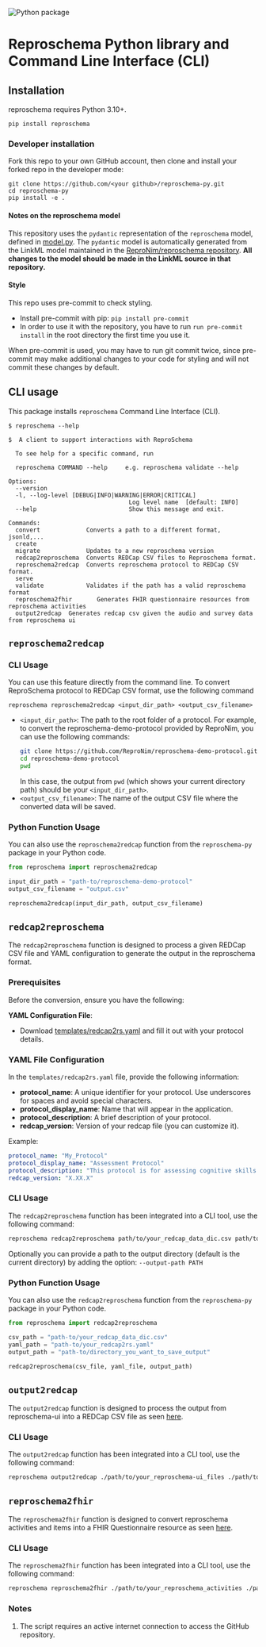 ![Python package](https://github.com/ReproNim/reproschema-py/actions/workflows/package.yml/badge.svg)

# Reproschema Python library and Command Line Interface (CLI)

## Installation

reproschema requires Python 3.10+.

```
pip install reproschema
```

### Developer installation

Fork this repo to your own GitHub account, then clone and install your forked repo in the developer mode:

```
git clone https://github.com/<your github>/reproschema-py.git
cd reproschema-py
pip install -e .
```
#### Notes on the reproschema model
This repository uses the `pydantic` representation of the `reproschema` model, defined in [model.py](https://github.com/ReproNim/reproschema-py/blob/main/reproschema/models/model.py).
The `pydantic` model is automatically generated from the LinkML model maintained in the [ReproNim/reproschema repository](https://github.com/ReproNim/reproschema).
**All changes to the model should be made in the LinkML source in that repository.**

#### Style
This repo uses pre-commit to check styling.
- Install pre-commit with pip: `pip install pre-commit`
- In order to use it with the repository, you have to run `run pre-commit install` in the root directory the first time you use it.

When pre-commit is used, you may have to run git commit twice,
since pre-commit may make additional changes to your code for styling and will
not commit these changes by default.


## CLI usage

This package installs `reproschema` Command Line Interface (CLI).

```
$ reproschema --help

$  A client to support interactions with ReproSchema

  To see help for a specific command, run

  reproschema COMMAND --help     e.g. reproschema validate --help

Options:
  --version
  -l, --log-level [DEBUG|INFO|WARNING|ERROR|CRITICAL]
                                  Log level name  [default: INFO]
  --help                          Show this message and exit.

Commands:
  convert             Converts a path to a different format, jsonld,...
  create
  migrate             Updates to a new reproschema version
  redcap2reproschema  Converts REDCap CSV files to Reproschema format.
  reproschema2redcap  Converts reproschema protocol to REDCap CSV format.
  serve
  validate            Validates if the path has a valid reproschema format
  reproschema2fhir       Generates FHIR questionnaire resources from reproschema activities
  output2redcap  Generates redcap csv given the audio and survey data from reproschema ui
```

## `reproschema2redcap`

### CLI Usage

You can use this feature directly from the command line. To convert ReproSchema protocol to REDCap CSV format, use the following command

```
reproschema reproschema2redcap <input_dir_path> <output_csv_filename>
```

- `<input_dir_path>`: The path to the root folder of a protocol. For example, to convert the reproschema-demo-protocol provided by ReproNim, you can use the following commands:
  ```bash
  git clone https://github.com/ReproNim/reproschema-demo-protocol.git
  cd reproschema-demo-protocol
  pwd
  ```
  In this case,  the output from `pwd` (which shows your current directory path) should be your `<input_dir_path>`.
- `<output_csv_filename>`: The name of the output CSV file where the converted data will be saved.

### Python Function Usage

You can also use the `reproschema2redcap` function from the `reproschema-py` package in your Python code.

```python
from reproschema import reproschema2redcap

input_dir_path = "path-to/reproschema-demo-protocol"
output_csv_filename = "output.csv"

reproschema2redcap(input_dir_path, output_csv_filename)
```

## `redcap2reproschema`
The `redcap2reproschema` function is designed to process a given REDCap CSV file and YAML configuration to generate the output in the reproschema format.

### Prerequisites
Before the conversion, ensure you have the following:

**YAML Configuration File**:
   - Download [templates/redcap2rs.yaml](templates/redcap2rs.yaml) and fill it out with your protocol details.

### YAML File Configuration
In the `templates/redcap2rs.yaml` file, provide the following information:

- **protocol_name**: A unique identifier for your protocol. Use underscores for spaces and avoid special characters.
- **protocol_display_name**: Name that will appear in the application.
- **protocol_description**: A brief description of your protocol.
- **redcap_version**: Version of your redcap file (you can customize it).

Example:
```yaml
protocol_name: "My_Protocol"
protocol_display_name: "Assessment Protocol"
protocol_description: "This protocol is for assessing cognitive skills."
redcap_version: "X.XX.X"
```
### CLI Usage

The `redcap2reproschema` function has been integrated into a CLI tool, use the following command:
```bash
reproschema redcap2reproschema path/to/your_redcap_data_dic.csv path/to/your_redcap2rs.yaml
```

Optionally you can provide a path to the output directory (default is the current directory) by adding the option: `--output-path PATH`
### Python Function Usage

You can also use the `redcap2reproschema` function from the `reproschema-py` package in your Python code.

```python
from reproschema import redcap2reproschema

csv_path = "path-to/your_redcap_data_dic.csv"
yaml_path = "path-to/your_redcap2rs.yaml"
output_path = "path-to/directory_you_want_to_save_output"

redcap2reproschema(csv_file, yaml_file, output_path)
```

## `output2redcap`
The `output2redcap` function is designed to process the output from reproschema-ui into a REDCap CSV file as seen [here](reproschema/example/redcap).


### CLI Usage

The `output2redcap` function has been integrated into a CLI tool, use the following command:
```bash
reproschema output2redcap ./path/to/your_reproschema-ui_files ./path/to/directory_you_want_to_save_output
```

## `reproschema2fhir`
The `reproschema2fhir` function is designed to convert reproschema activities and items into a FHIR Questionnaire resource as seen [here](reproschema/example/fhir).

### CLI Usage

The `reproschema2fhir` function has been integrated into a CLI tool, use the following command:
```bash
reproschema reproschema2fhir ./path/to/your_reproschema_activities ./path/to/directory_you_want_to_save_output
```
### Notes
1. The script requires an active internet connection to access the GitHub repository.
